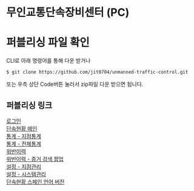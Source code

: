 # 무인교통단속장비센터 (PC)

# 퍼블리싱 파일 확인

CLI로 아래 명령어를 통해 다운 받거나

```
$ git clone https://github.com/jit0704/unmanned-traffic-control.git
```

또는 우측 상단 Code버튼 눌러서 zip파일 다운 받으면 됩니다.

## 퍼블리싱 링크

<a href="https://glittering-basbousa-bfe7af.netlify.app/html/login" target="_blank">로그인</a><br/>
<a href="https://glittering-basbousa-bfe7af.netlify.app/html/main" target="_blank">단속현황 메인</a><br/>
<a href="https://glittering-basbousa-bfe7af.netlify.app/html/main2" target="_blank">통계 - 지점통계</a><br/>
<a href="https://glittering-basbousa-bfe7af.netlify.app/html/main2-2" target="_blank">통계 - 전체통계</a><br/>
<a href="https://glittering-basbousa-bfe7af.netlify.app/html/violation" target="_blank">위반이력</a><br/>
<a href="https://glittering-basbousa-bfe7af.netlify.app/html/violation-popup" target="_blank">위반이력 - 증거 검색 팝업</a><br/>
<a href="https://glittering-basbousa-bfe7af.netlify.app/html/setting1" target="_blank">설정 - 지점관리</a><br/>
<a href="https://glittering-basbousa-bfe7af.netlify.app/html/setting2" target="_blank">설정 - 시스템관리</a><br/>
<a href="https://glittering-basbousa-bfe7af.netlify.app/html/main_spain_ver" target="_blank">단속현황 스페인 언어 버전</a>
